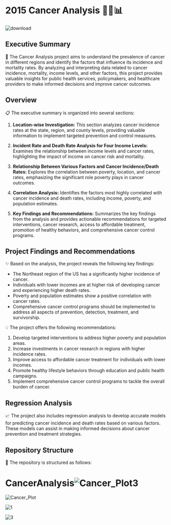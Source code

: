 # 2015 Cancer Analysis  🔬🧪📊

![download](https://user-images.githubusercontent.com/42464701/233954306-a0027fe7-1f58-49df-8114-2620c8843d8b.png)

## Executive Summary

📝 The Cancer Analysis project aims to understand the prevalence of cancer in different regions and identify the factors that influence its incidence and mortality rates. By analyzing and interpreting data related to cancer incidence, mortality, income levels, and other factors, this project provides valuable insights for public health services, policymakers, and healthcare providers to make informed decisions and improve cancer outcomes.

## Overview

📋 The executive summary is organized into several sections:

1. **Location-wise Investigation:** This section analyzes cancer incidence rates at the state, region, and county levels, providing valuable information to implement targeted prevention and control measures.

2. **Incident Rate and Death Rate Analysis for Four Income Levels:** Examines the relationship between income levels and cancer rates, highlighting the impact of income on cancer risk and mortality.

3. **Relationship Between Various Factors and Cancer Incidence/Death Rates:** Explores the correlation between poverty, location, and cancer rates, emphasizing the significant role poverty plays in cancer outcomes.

4. **Correlation Analysis:** Identifies the factors most highly correlated with cancer incidence and death rates, including income, poverty, and population estimates.

5. **Key Findings and Recommendations:** Summarizes the key findings from the analysis and provides actionable recommendations for targeted interventions, cancer research, access to affordable treatment, promotion of healthy behaviors, and comprehensive cancer control programs.

## Project Findings and Recommendations

✨ Based on the analysis, the project reveals the following key findings:

- The Northeast region of the US has a significantly higher incidence of cancer.
- Individuals with lower incomes are at higher risk of developing cancer and experiencing higher death rates.
- Poverty and population estimates show a positive correlation with cancer rates.
- Comprehensive cancer control programs should be implemented to address all aspects of prevention, detection, treatment, and survivorship.

💡 The project offers the following recommendations:

1. Develop targeted interventions to address higher poverty and population areas.
2. Increase investments in cancer research in regions with higher incidence rates.
3. Improve access to affordable cancer treatment for individuals with lower incomes.
4. Promote healthy lifestyle behaviors through education and public health campaigns.
5. Implement comprehensive cancer control programs to tackle the overall burden of cancer.

## Regression Analysis

📈 The project also includes regression analysis to develop accurate models for predicting cancer incidence and death rates based on various factors. These models can assist in making informed decisions about cancer prevention and treatment strategies.

## Repository Structure

📁 The repository is structured as follows:


# CancerAnalysis![Cancer_Plot3](https://user-images.githubusercontent.com/42464701/233954167-c9da58f5-1353-4537-8038-142b750a2f0e.png)

![Cancer_Plot](https://user-images.githubusercontent.com/42464701/233954545-8c6f9e07-7dbc-4042-909f-a71c0f02a453.png)

![1](https://user-images.githubusercontent.com/42464701/233954760-db6d6036-8552-45e9-8eb7-0a3a217098b2.png)

![3](https://user-images.githubusercontent.com/42464701/233955473-75f69539-0804-43df-8bd7-a8e576ecf89d.png)
